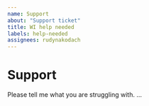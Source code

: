 ```yaml
---
name: Support
about: "Support ticket"
title: WI help needed
labels: help-needed
assignees: rudynakodach
---
```


# Support
Please tell me what you are struggling with.
...
